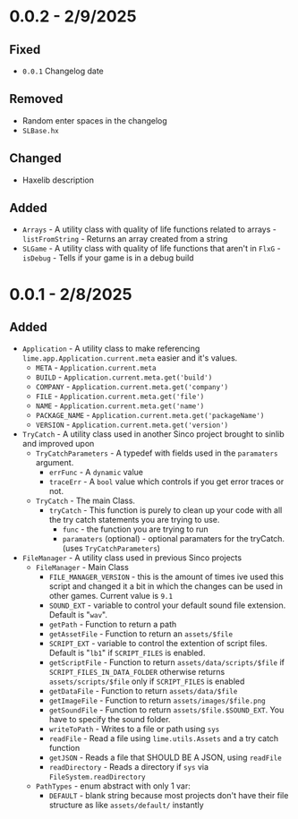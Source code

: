 # 0.0.2 - 2/9/2025
## Fixed
- `0.0.1` Changelog date
## Removed
- Random enter spaces in the changelog
- `SLBase.hx`
## Changed
- Haxelib description
## Added
- `Arrays` - A utility class with quality of life functions related to arrays
        - `listFromString` - Returns an array created from a string
- `SLGame` - A utility class with quality of life functions that aren't in `FlxG`
        - `isDebug` - Tells if your game is in a debug build

# 0.0.1 - 2/8/2025
## Added
- `Application` - A utility class to make referencing `lime.app.Application.current.meta` easier and it's values.
	- `META` - `Application.current.meta`
	- `BUILD` - `Application.current.meta.get('build')`
	- `COMPANY` - `Application.current.meta.get('company')`
	- `FILE` - `Application.current.meta.get('file')`
	- `NAME` - `Application.current.meta.get('name')`
	- `PACKAGE_NAME` - `Application.current.meta.get('packageName')`
	- `VERSION` - `Application.current.meta.get('version')`
- `TryCatch` - A utility class used in another Sinco project brought to sinlib and improved upon
	- `TryCatchParameters` - A typedef with fields used in the `paramaters` argument.
		- `errFunc` - A `dynamic` value
		- `traceErr` - A `bool` value which controls if you get error traces or not.
	- `TryCatch` - The main Class.
		- `tryCatch` - This function is purely to clean up your code with all the try catch statements you are trying to use.
			- `func` - the function you are trying to run
			- `paramaters` (optional) - optional paramaters for the tryCatch. (uses `TryCatchParameters`)
- `FileManager` - A utility class used in previous Sinco projects
	- `FileManager` - Main Class
		- `FILE_MANAGER_VERSION` - this is the amount of times ive used this script and changed it a bit in which the changes can be used in other games. Current value is `9.1`
		- `SOUND_EXT` - variable to control your default sound file extension. Default is "`wav`".
		- `getPath` - Function to return a path
		- `getAssetFile` - Function to return an `assets/$file`
		- `SCRIPT_EXT` - variable to control the extention of script files. Default is "`lb1`" if `SCRIPT_FILES` is enabled.
		- `getScriptFile` - Function to return `assets/data/scripts/$file` if `SCRIPT_FILES_IN_DATA_FOLDER` otherwise returns `assets/scripts/$file` only if `SCRIPT_FILES` is enabled
		- `getDataFile` - Function to return `assets/data/$file`
		- `getImageFile` - Function to return `assets/images/$file.png`
		- `getSoundFile` - Function to return `assets/$file.$SOUND_EXT`. You have to specify the sound folder.
		- `writeToPath` - Writes to a file or path using `sys`
		- `readFile` - Read a file using `lime.utils.Assets` and a try catch function
		- `getJSON` - Reads a file that SHOULD BE A JSON, using `readFile`
		- `readDirectory` - Reads a directory if `sys` via `FileSystem.readDirectory`
	- `PathTypes` - enum abstract with only 1 var:
		- `DEFAULT` - blank string because most projects don't have their file structure as like `assets/default/` instantly
